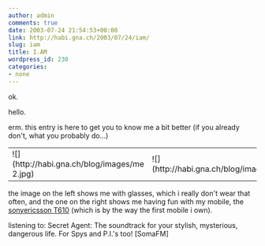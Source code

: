 ```yaml
---
author: admin
comments: true
date: 2003-07-24 21:54:53+00:00
link: http://habi.gna.ch/2003/07/24/iam/
slug: iam
title: I.AM
wordpress_id: 230
categories:
- none
---
```


ok.  

hello.  

erm. this entry is here to get you to know me a bit better (if you already don't, what you probably do...)

<table >
	<tr >
		
<td >![](http://habi.gna.ch/blog/images/me 2.jpg)
</td>
		
<td >![](http://habi.gna.ch/blog/images/me.jpg)
</td>
	</tr>
</table>

  

the image on the left shows me with glasses, which i really don't wear that often, and the one on the right shows me having fun with my mobile, the [sonyericsson T610](http://www.sonyericsson.com/t610/overview/) (which is by the way the first mobile i own).
<!-- more -->
  
listening to: Secret Agent: The soundtrack for your stylish, mysterious, dangerous life. For Spys and P.I.'s too! [SomaFM]
